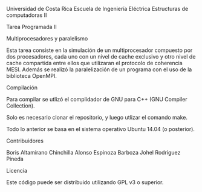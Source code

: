 Universidad de Costa Rica
Escuela de Ingeniería Eléctrica
Estructuras de computadoras II

Tarea Programada II

Multiprocesadores y paralelismo

Esta tarea consiste en la simulación de un multiprocesador compuesto por dos procesadores, cada uno con un nivel de cache exclusivo y otro nivel de cache compartida entre ellos que utilizaran el protocolo de coherencia MESI.
Además se realizó la paralelización de un programa con el uso de la biblioteca OpenMPI.

Compilación

Para compilar se utlizó el complidador de GNU para C++ (GNU Compiler Collection).

Solo es necesario clonar el repositorio, y luego utlizar el comando make.


Todo lo anterior se basa en el sistema operativo Ubuntu 14.04 (o posterior).

Contribuidores

Boris Altamirano Chinchilla
Alonso Espinoza Barboza
Johel Rodríguez Pineda


Licencia

Este código puede ser distribuido utilizando GPL v3 o superior.
